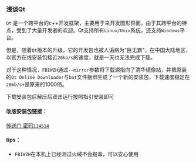 ### 浅谈Qt

`Qt` 是一个跨平台的c++开发框架，主要用于来开发图形界面，由于其跨平台的特点，受到了大量开发者的欢迎。Qt支持所有`Linux/Unix`系统，还支持`Windows`平台。

但是，随着`Qt`版本的升级，它的开发包也被人诟病为"巨无霸"，在中国大陆地区，以官方在线安装包接近`20kb/s`的速度，就是一天也无法完成下载。

对于这种情况，`FBIWZH`通过`--mirror`参数将下载源指向了清华镜像站，并把原装的`Qt Online Downloader`与`bat`文件捆绑生成了一个新的安装包，下载速度稳定在`20mb/s+`是原来的$1000$倍。



下载安装包后解压后双击运行按照指引安装即可

#### 改版安装包链接：

[传送门 密码`114514`](https://fbiwzh.lanzoub.com/b042ea7le)

#### tips：

- `FBIWZH`在本机上已经测过火绒不会报毒，可以安心使用

